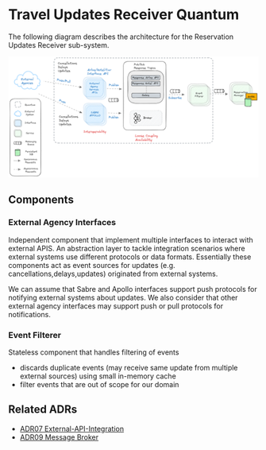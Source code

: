 # Travel Updates Receiver Quantum

The following diagram describes the architecture for the Reservation Updates Receiver sub-system.
<p style="text-align:center">
<img width="1000" src="../assets/travel-update-receiver.png">
</p>

## Components

### External Agency Interfaces

Independent component that implement multiple interfaces to interact with external APIS.
An abstraction layer to tackle integration scenarios where external systems use different protocols or data formats.
Essentially these components act as event sources for updates (e.g. cancellations,delays,updates) originated from external systems.

We can assume that Sabre and Apollo interfaces support push protocols for notifying external systems about updates.
We also consider that other external agency interfaces may support push or pull protocols for notifications.

### Event Filterer

Stateless component that handles filtering of events
- discards duplicate events (may receive same update from multiple external sources) using small in-memory cache
- filter events that are out of scope for our domain

## Related ADRs
- [ADR07 External-API-Integration](../adrs/external-api-integration.md)
- [ADR09 Message Broker](../adrs/message-broker.md)
